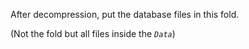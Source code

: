 After decompression, put the database files in this fold.

(Not the fold but all files inside the *`Data`*)
